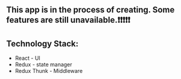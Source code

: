## This app is in the process of creating. Some features are still unavailable.❗️❗️❗️❗️❗️

## Technology Stack:
- React - UI
- Redux - state manager 
- Redux Thunk - Middleware 
